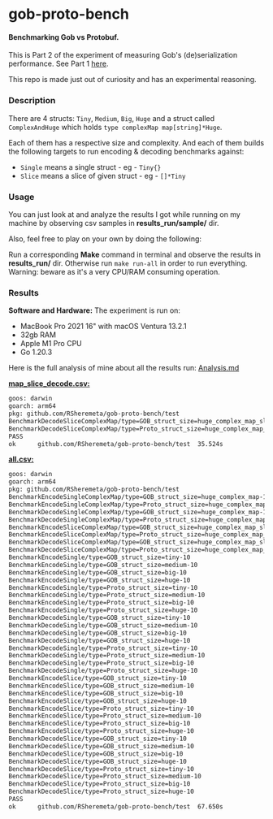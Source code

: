 # gob-proto-bench

#### Benchmarking Gob vs Protobuf.
This is Part 2 of the experiment of measuring Gob's (de)serialization performance. See Part 1 [here](https://github.com/RSheremeta/gob-serialization).

This repo is made just out of curiosity and has an experimental reasoning.

### Description
There are 4 structs: `Tiny`, `Medium`, `Big`, `Huge` and a struct called `ComplexAndHuge` which holds `type complexMap map[string]*Huge`.

Each of them has a respective size and complexity.
And each of them builds the following targets to run encoding & decoding benchmarks against: 
- `Single` means a single struct - eg - `Tiny{}`
- `Slice` means a slice of given struct - eg - `[]*Tiny`

### Usage
You can just look at and analyze the results I got while running on my machine by observing csv samples in **results_run/sample/** dir.

Also, feel free to play on your own by doing the following:

Run a corresponding **Make** command in terminal and observe the results in **results_run/** dir.
Otherwise run `make run-all` in order to run everything. Warning: beware as it's a very CPU/RAM consuming operation.

### Results
**Software and Hardware:**
The experiment is run on:
- MacBook Pro 2021 16" with macOS Ventura 13.2.1 
- 32gb RAM
- Apple M1 Pro CPU
- Go 1.20.3

Here is the full analysis of mine about all the results run: [Analysis.md](https://github.com/RSheremeta/gob-proto-bench/blob/master/Analysis.md)

[**map_slice_decode.csv:**](https://github.com/RSheremeta/gob-proto-bench/blob/master/results_run/sample/map_slice_decode.csv)

```bash
goos: darwin
goarch: arm64
pkg: github.com/RSheremeta/gob-proto-bench/test
BenchmarkDecodeSliceComplexMap/type=GOB_struct_size=huge_complex_map_slice-10         	      10	 573950896 ns/op	633277254 B/op	10645891 allocs/op
BenchmarkDecodeSliceComplexMap/type=Proto_struct_size=huge_complex_map_slice-10       	      10	2153558850 ns/op	2337695762 B/op	46637425 allocs/op
PASS
ok  	github.com/RSheremeta/gob-proto-bench/test	35.524s
```

[**all.csv:**](https://github.com/RSheremeta/gob-proto-bench/blob/master/results_run/sample/all.csv)

```bash
goos: darwin
goarch: arm64
pkg: github.com/RSheremeta/gob-proto-bench/test
BenchmarkEncodeSingleComplexMap/type=GOB_struct_size=huge_complex_map-10         	      10	  51486367 ns/op	84000476 B/op	  731909 allocs/op
BenchmarkEncodeSingleComplexMap/type=Proto_struct_size=huge_complex_map-10       	      10	  42282621 ns/op	43574969 B/op	  466007 allocs/op
BenchmarkDecodeSingleComplexMap/type=GOB_struct_size=huge_complex_map-10         	      10	  55438804 ns/op	36013430 B/op	 1064916 allocs/op
BenchmarkDecodeSingleComplexMap/type=Proto_struct_size=huge_complex_map-10       	      10	  43338646 ns/op	46754095 B/op	  932749 allocs/op
BenchmarkEncodeSliceComplexMap/type=GOB_struct_size=huge_complex_map_slice-10    	      10	 478913167 ns/op	809327492 B/op	 7318093 allocs/op
BenchmarkEncodeSliceComplexMap/type=Proto_struct_size=huge_complex_map_slice-10  	      10	2021125029 ns/op	2181639455 B/op	23299823 allocs/op
BenchmarkDecodeSliceComplexMap/type=GOB_struct_size=huge_complex_map_slice-10    	      10	 565821717 ns/op	633277498 B/op	10645893 allocs/op
BenchmarkDecodeSliceComplexMap/type=Proto_struct_size=huge_complex_map_slice-10  	      10	2124560267 ns/op	2337694348 B/op	46637417 allocs/op
BenchmarkEncodeSingle/type=GOB_struct_size=tiny-10                               	      10	      2708 ns/op	    1136 B/op	      20 allocs/op
BenchmarkEncodeSingle/type=GOB_struct_size=medium-10                             	      10	      4771 ns/op	    1720 B/op	      38 allocs/op
BenchmarkEncodeSingle/type=GOB_struct_size=big-10                                	      10	      6317 ns/op	    2792 B/op	      61 allocs/op
BenchmarkEncodeSingle/type=GOB_struct_size=huge-10                               	      10	    740108 ns/op	 1184470 B/op	    5407 allocs/op
BenchmarkEncodeSingle/type=Proto_struct_size=tiny-10                             	      10	       950.0 ns/op	      16 B/op	       1 allocs/op
BenchmarkEncodeSingle/type=Proto_struct_size=medium-10                           	      10	      1017 ns/op	      48 B/op	       1 allocs/op
BenchmarkEncodeSingle/type=Proto_struct_size=big-10                              	      10	      1258 ns/op	     128 B/op	       1 allocs/op
BenchmarkEncodeSingle/type=Proto_struct_size=huge-10                             	      10	    464279 ns/op	  172032 B/op	       1 allocs/op
BenchmarkDecodeSingle/type=GOB_struct_size=tiny-10                               	      10	     11879 ns/op	    6776 B/op	     180 allocs/op
BenchmarkDecodeSingle/type=GOB_struct_size=medium-10                             	      10	     15504 ns/op	    8728 B/op	     237 allocs/op
BenchmarkDecodeSingle/type=GOB_struct_size=big-10                                	      10	     18975 ns/op	   11379 B/op	     317 allocs/op
BenchmarkDecodeSingle/type=GOB_struct_size=huge-10                               	      10	   1167321 ns/op	  732968 B/op	   21628 allocs/op
BenchmarkDecodeSingle/type=Proto_struct_size=tiny-10                             	      10	       204.2 ns/op	      72 B/op	       2 allocs/op
BenchmarkDecodeSingle/type=Proto_struct_size=medium-10                           	      10	       675.0 ns/op	     256 B/op	       6 allocs/op
BenchmarkDecodeSingle/type=Proto_struct_size=big-10                              	      10	       925.0 ns/op	     680 B/op	      14 allocs/op
BenchmarkDecodeSingle/type=Proto_struct_size=huge-10                             	      10	    906150 ns/op	  934972 B/op	   18652 allocs/op
BenchmarkEncodeSlice/type=GOB_struct_size=tiny-10                                	      10	      4858 ns/op	    1664 B/op	      25 allocs/op
BenchmarkEncodeSlice/type=GOB_struct_size=medium-10                              	      10	      7342 ns/op	    4504 B/op	      54 allocs/op
BenchmarkEncodeSlice/type=GOB_struct_size=big-10                                 	      10	     34996 ns/op	   48297 B/op	     272 allocs/op
BenchmarkEncodeSlice/type=GOB_struct_size=huge-10                                	      10	  34902979 ns/op	65902422 B/op	  266108 allocs/op
BenchmarkEncodeSlice/type=Proto_struct_size=tiny-10                              	      10	      1329 ns/op	      80 B/op	       1 allocs/op
BenchmarkEncodeSlice/type=Proto_struct_size=medium-10                            	      10	      2862 ns/op	     512 B/op	       1 allocs/op
BenchmarkEncodeSlice/type=Proto_struct_size=big-10                               	      10	     19642 ns/op	    6528 B/op	       1 allocs/op
BenchmarkEncodeSlice/type=Proto_struct_size=huge-10                              	      10	  22906321 ns/op	 8314889 B/op	       1 allocs/op
BenchmarkDecodeSlice/type=GOB_struct_size=tiny-10                                	      10	     12954 ns/op	    8035 B/op	     219 allocs/op
BenchmarkDecodeSlice/type=GOB_struct_size=medium-10                              	      10	     19488 ns/op	   11513 B/op	     322 allocs/op
BenchmarkDecodeSlice/type=GOB_struct_size=big-10                                 	      10	     66958 ns/op	   40086 B/op	    1133 allocs/op
BenchmarkDecodeSlice/type=GOB_struct_size=huge-10                                	      10	  54951358 ns/op	36011614 B/op	 1064871 allocs/op
BenchmarkDecodeSlice/type=Proto_struct_size=tiny-10                              	      10	      1104 ns/op	     544 B/op	      15 allocs/op
BenchmarkDecodeSlice/type=Proto_struct_size=medium-10                            	      10	      3179 ns/op	    2872 B/op	      66 allocs/op
BenchmarkDecodeSlice/type=Proto_struct_size=big-10                               	      10	     34592 ns/op	   35080 B/op	     708 allocs/op
BenchmarkDecodeSlice/type=Proto_struct_size=huge-10                              	      10	  43635229 ns/op	46749566 B/op	  932608 allocs/op
PASS
ok  	github.com/RSheremeta/gob-proto-bench/test	67.650s
```
